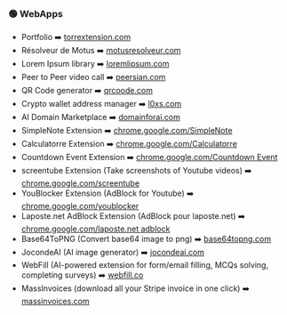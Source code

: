 ### 🟢 WebApps

- Portfolio ➡️ [torrextension.com](https://torrextension.com/)
- Résolveur de Motus ➡️ [motusresolveur.com](https://motusresolveur.com/)
- Lorem Ipsum library ➡️ [loremlipsum.com](https://loremlipsum.com/)
- Peer to Peer video call ➡️ [peersian.com](https://peersian.com/)
- QR Code generator ➡️ [qrcoode.com](https://qrcoode.com/)
- Crypto wallet address manager ➡️ [l0xs.com](https://l0xs.com/)
- AI Domain Marketplace ➡️ [domainforai.com](https://domainforai.com/)
- SimpleNote Extension ➡️ [chrome.google.com/SimpleNote](https://chrome.google.com/webstore/detail/simplenote/pceognepcdemhpjlocebidlmnagandon?)
- Calculatorre Extension ➡️ [chrome.google.com/Calculatorre](https://chromewebstore.google.com/detail/calculatorre/pibpdnadhhlecnncimjgcfighigpcjjb?hl=fr)
- Countdown Event Extension ➡️ [chrome.google.com/Countdown Event](https://chrome.google.com/webstore/detail/countdown-event/lgikfjfacmpjinepjiopdcfkclabdahb?hl=fr&authuser=3)
- screentube Extension (Take screenshots of Youtube videos) ➡️ [chrome.google.com/screentube](https://chrome.google.com/webstore/detail/screentube/hgdcllhaephpjidmmglbkikhlgdcnpcf?hl=fr)
- YouBlocker Extension (AdBlock for Youtube) ➡️ [chrome.google.com/youblocker](https://chrome.google.com/webstore/detail/youblocker/khplgcfcmalolfkblneflibkmamgogom?hl=fr&authuser=3)
- Laposte.net AdBlock Extension (AdBlock pour laposte.net) ➡️ [chrome.google.com/laposte.net adblock](https://chromewebstore.google.com/u/3/detail/lapostenet-adblock/dpkdppkmlcljfddnbebpoddeehjfjjce)
- Base64ToPNG (Convert base64 image to png) ➡️ [base64topng.com](https://base64topng.com/)
- JocondeAI (AI image generator) ➡️ [jocondeai.com](https://jocondeai.com/)
- WebFill (AI-powered extension for form/email filling, MCQs solving, completing surveys) ➡️ [webfill.co](https://webfill.co/)
- MassInvoices (download all your Stripe invoice in one click) ➡️ [massinvoices.com](https://massinvoices.com/)
